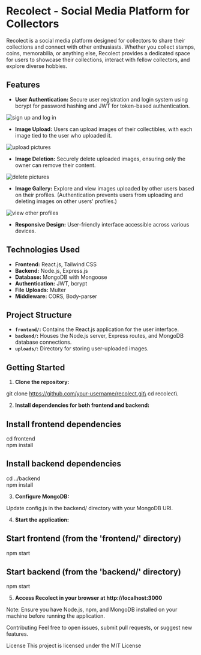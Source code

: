 # Recolect - Social Media Platform for Collectors

Recolect is a social media platform designed for collectors to share their collections and connect with other enthusiasts. Whether you collect stamps, coins, memorabilia, or anything else, Recolect provides a dedicated space for users to showcase their collections, interact with fellow collectors, and explore diverse hobbies.

## Features

-   **User Authentication:** Secure user registration and login system using bcrypt for password hashing and JWT for token-based authentication.

   ![sign up and log in](https://github.com/anthonynguyent/recolect/assets/54492419/a7d48386-b634-4f0f-906d-864252b01326)

-   **Image Upload:** Users can upload images of their collectibles, with each image tied to the user who uploaded it.

   ![upload pictures](https://github.com/anthonynguyent/recolect/assets/54492419/97381acf-d68c-463d-a323-25bafa45d92a)

-   **Image Deletion:** Securely delete uploaded images, ensuring only the owner can remove their content.

   ![delete pictures](https://github.com/anthonynguyent/recolect/assets/54492419/2112ccc6-d677-44e7-a273-b2a1b5311ac7)

-   **Image Gallery:** Explore and view images uploaded by other users based on their profiles. (Authentication prevents users from uploading and deleting images on other users' profiles.)

   ![view other profiles](https://github.com/anthonynguyent/recolect/assets/54492419/a065a7f5-fb8b-4a29-acd6-b6ccc80c9651)

-   **Responsive Design:** User-friendly interface accessible across various devices.

## Technologies Used

-   **Frontend:** React.js, Tailwind CSS
-   **Backend:** Node.js, Express.js
-   **Database:** MongoDB with Mongoose
-   **Authentication:** JWT, bcrypt
-   **File Uploads:** Multer
-   **Middleware:** CORS, Body-parser

## Project Structure

-   **`frontend/`:** Contains the React.js application for the user interface.
-   **`backend/`:** Houses the Node.js server, Express routes, and MongoDB database connections.
-   **`uploads/`:** Directory for storing user-uploaded images.

## Getting Started

1. **Clone the repository:**

git clone https://github.com/your-username/recolect.git\
cd recolect\

2. **Install dependencies for both frontend and backend:**

## Install frontend dependencies

cd frontend\
npm install

## Install backend dependencies

cd ../backend\
npm install

3. **Configure MongoDB:**

Update config.js in the backend/ directory with your MongoDB URI.

4. **Start the application:**

## Start frontend (from the 'frontend/' directory)

npm start

## Start backend (from the 'backend/' directory)

npm start

5. **Access Recolect in your browser at http://localhost:3000**

Note: Ensure you have Node.js, npm, and MongoDB installed on your machine before running the application.

Contributing
Feel free to open issues, submit pull requests, or suggest new features.

License
This project is licensed under the MIT License
